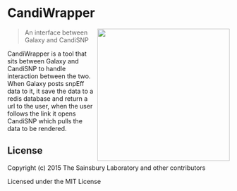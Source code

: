# CandiWrapper


<img align="right" height="300" src="https://raw.githubusercontent.com/wookoouk/candiWrapper/master/logo.png">

> An interface between Galaxy and CandiSNP

CandiWrapper is a tool that sits between Galaxy and CandiSNP to handle interaction between the two.
When Galaxy posts snpEff data to it, it save the data to a redis database and return a url to the user, when the user follows the link it opens CandiSNP which pulls the data to be rendered.




## License

Copyright (c) 2015 The Sainsbury Laboratory and other contributors

Licensed under the MIT License
